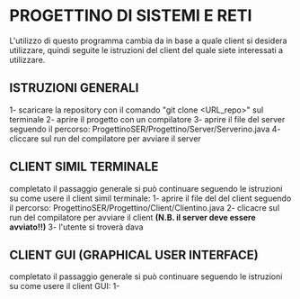 # PROGETTINO DI SISTEMI E RETI

L'utilizzo di questo programma cambia da in base a quale client si desidera utilizzare, quindi seguite le istruzioni del client del quale siete interessati a utilizzare.

## ISTRUZIONI GENERALI

1- scaricare la repository con il comando "git clone <URL_repo>" sul terminale
2- aprire il progetto con un compilatore
3- aprire il file del server seguendo il percorso: ProgettinoSER/Progettino/Server/Serverino.java
4- cliccare sul run del compilatore per avviare il server

## CLIENT SIMIL TERMINALE 

completato il passaggio generale si può continuare seguendo le istruzioni su come usere il client simil terminale:
1- aprire il file del del client seguendo il percorso: ProgettinoSER/Progettino/Client/Clientino.java
2- clicacre sul run del compilatore per avviare il client **(N.B. il server deve essere avviato!!)**
3- l'utente si troverà dava

## CLIENT GUI (GRAPHICAL USER INTERFACE)

completato il passaggio generale si può continuare seguendo le istruzioni su come usere il client GUI:
1-
